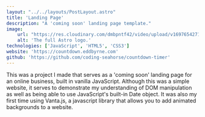```yaml
---
layout: "../../layouts/PostLayout.astro"
title: 'Landing Page'
description: "A 'coming soon' landing page template."
image:
    url: "https://res.cloudinary.com/dmbpntf42/video/upload/v1697654271/gifs/countdown_rhyrqy.webm"
    alt: 'The full Astro logo.'
technologies: ['JavaScript', 'HTML5', 'CSS3']
website: 'https://countdown.eddbyrne.com'
github: 'https://github.com/coding-seahorse/countdown-timer'
---
```


This was a project I made that serves as a 'coming soon' landing page for an online business, built in vanilla JavaScript.
Although this was a simple website, it serves to demonstrate my understanding of DOM manipulation as well as being able to use JavaScript's built-in Date object.
It was also my first time using Vanta.js, a javascript library that allows you to add animated backgrounds to a website.
